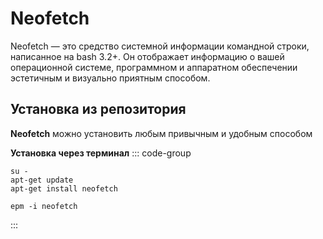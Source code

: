 # Neofetch

Neofetch — это средство системной информации командной строки, написанное на bash 3.2+. Он отображает информацию о вашей операционной системе, программном и аппаратном обеспечении эстетичным и визуально приятным способом.

## Установка из репозитория

**Neofetch** можно установить любым привычным и удобным способом

**Установка через терминал**
::: code-group

```shell[apt-get]
su -
apt-get update
apt-get install neofetch
```
```shell[epm]
epm -i neofetch
```
:::